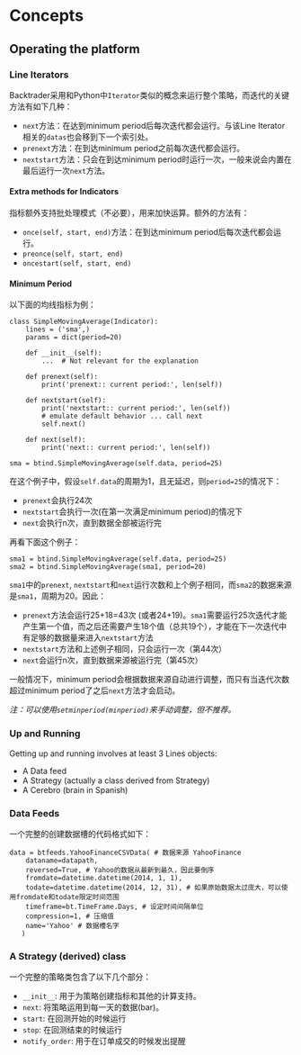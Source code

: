 # Concepts

## Operating the platform

### Line Iterators

Backtrader采用和Python中`Iterator`类似的概念来运行整个策略，而迭代的关键方法有如下几种：

+ `next`方法：在达到minimum period后每次迭代都会运行。与该Line Iterator相关的`datas`也会移到下一个索引处。
+ `prenext`方法：在到达minimum period之前每次迭代都会运行。
+ `nextstart`方法：只会在到达minimum period时运行一次，一般来说会内置在最后运行一次`next`方法。

#### Extra methods for Indicators

指标额外支持批处理模式（不必要），用来加快运算。额外的方法有：

+ `once(self, start, end)`方法：在到达minimum period后每次迭代都会运行。
+ `preonce(self, start, end)`
+ `oncestart(self, start, end)`

#### Minimum Period

以下面的均线指标为例：

```
class SimpleMovingAverage(Indicator):
    lines = ('sma',)
    params = dict(period=20)

    def __init__(self):
        ...  # Not relevant for the explanation

    def prenext(self):
        print('prenext:: current period:', len(self))

    def nextstart(self):
        print('nextstart:: current period:', len(self))
        # emulate default behavior ... call next
        self.next()

    def next(self):
        print('next:: current period:', len(self))

sma = btind.SimpleMovingAverage(self.data, period=25)
```

在这个例子中，假设`self.data`的周期为1，且无延迟，则`period=25`的情况下：

+ `prenext`会执行24次
+ `nextstart`会执行一次(在第一次满足minimum period)的情况下
+ `next`会执行n次，直到数据全部被运行完

再看下面这个例子：
```
sma1 = btind.SimpleMovingAverage(self.data, period=25)
sma2 = btind.SimpleMovingAverage(sma1, period=20)
```

`sma1`中的`prenext`, `nextstart`和`next`运行次数和上个例子相同，而`sma2`的数据来源是`sma1`，周期为20。因此：

+ `prenext`方法会运行25+18=43次 (或者24+19)。`sma1`需要运行25次迭代才能产生第一个值，而之后还需要产生18个值（总共19个），才能在下一次迭代中有足够的数据量来进入`nextstart`方法
+ `nextstart`方法和上述例子相同，只会运行一次（第44次）
+ `next`会运行n次，直到数据来源被运行完（第45次）

一般情况下，minimum period会根据数据来源自动进行调整，而只有当迭代次数超过minimum period了之后`next`方法才会启动。

*注：可以使用`setminperiod(minperiod)`来手动调整，但不推荐。*

### Up and Running

Getting up and running involves at least 3 Lines objects:

+ A Data feed
+ A Strategy (actually a class derived from Strategy)
+ A Cerebro (brain in Spanish)

### Data Feeds

一个完整的创建数据槽的代码格式如下：

```
data = btfeeds.YahooFinanceCSVData( # 数据来源 YahooFinance
    dataname=datapath,
    reversed=True, # Yahoo的数据从最新到最久，因此要倒序
    fromdate=datetime.datetime(2014, 1, 1),
    todate=datetime.datetime(2014, 12, 31), # 如果原始数据太过庞大，可以使用fromdate和todate限定时间范围
    timeframe=bt.TimeFrame.Days, # 设定时间间隔单位
    compression=1, # 压缩值
    name='Yahoo' # 数据槽名字
   )
```

### A Strategy (derived) class

一个完整的策略类包含了以下几个部分：

+ `__init__`: 用于为策略创建指标和其他的计算支持。
+ `next`: 将策略运用到每一天的数据(bar)。
+ `start`: 在回测开始的时候运行
+ `stop`: 在回测结束的时候运行
+ `notify_order`: 用于在订单成交的时候发出提醒